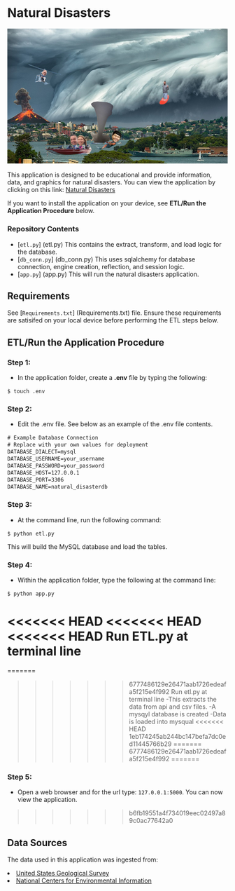 # Natural Disasters
![Earth Hackers!](resources/disaster_collage_funny.jpg "Earth Hackers!")

This application is designed to be educational and provide information, data, and graphics for natural disasters.  You can view the application by clicking on this link: <a href="http://example.com/" target="_blank">Natural Disasters</a>

If you want to install the application on your device, see **ETL/Run the Application Procedure** below.

### Repository Contents

- [`etl.py`] (etl.py)  This contains the extract, transform, and load logic for the database.
- [`db_conn.py`] (db_conn.py)  This uses sqlalchemy for database connection, engine creation, reflection, and session logic.
- [`app.py`] (app.py)  This will run the natural disasters application.

## Requirements 

See [`Requirements.txt`] (Requirements.txt) file.  Ensure these requirements are satisifed on your local device before performing the ETL steps below.


## ETL/Run the Application Procedure

### Step 1:

- In the application folder, create a **.env** file by typing the following:
 
```
$ touch .env
```

### Step 2:

- Edit the .env file.  See below as an example of the .env file contents.

```
# Example Database Connection
# Replace with your own values for deployment
DATABASE_DIALECT=mysql
DATABASE_USERNAME=your_username
DATABASE_PASSWORD=your_password
DATABASE_HOST=127.0.0.1
DATABASE_PORT=3306
DATABASE_NAME=natural_disasterdb
``` 

### Step 3:

- At the command line, run the following command:
``` 
$ python etl.py 
```

This will build the MySQL database and load the tables. 

### Step 4:
- Within the application folder, type the following at the command line:

```
$ python app.py
```

<<<<<<< HEAD
<<<<<<< HEAD
<<<<<<< HEAD
Run ETL.py at terminal line
=======
=======
>>>>>>> 6777486129e26471aab1726edeafa5f215e4f992
Run etl.py at terminal line
-This extracts the data from api and csv files.
-A mysqyl database is created
-Data is loaded into mysqual
<<<<<<< HEAD
>>>>>>> 1eb174245ab244bc147befa7dc0ed11445766b29
=======
>>>>>>> 6777486129e26471aab1726edeafa5f215e4f992
=======
### Step 5:
- Open a web browser and for the url type: ``127.0.0.1:5000``.  You can now view the application.
>>>>>>> b6fb19551a4f734019eec02497a89c0ac77642a0

## Data Sources

The data used in this application was ingested from:
<li><a href="https://earthquake.usgs.gov/earthquakes/feed/" target="_blank">United States Geological Survey</a></li>
<li><a href="https://www.ngdc.noaa.gov/ngdcinfo/onlineaccess.html" target="_blank">National Centers for Environmental Information</a></li>